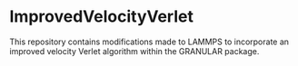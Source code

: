 # ImprovedVelocityVerlet

This repository contains modifications made to LAMMPS to incorporate an improved velocity Verlet algorithm within the GRANULAR package.
